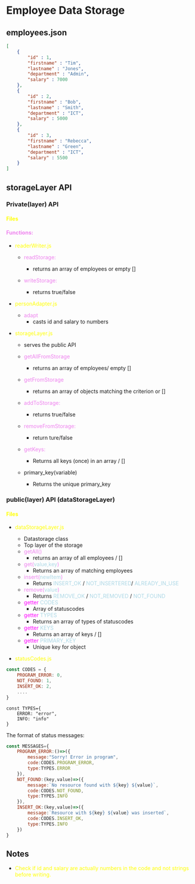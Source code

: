 # Employee Data Storage

## employees.json
```json
[
    {
        "id" : 1,
        "firstname" : "Tim",
        "lastname" : "Jones",
        "department" : "Admin",
        "salary" : 7000
    },
    {
        "id" : 2,
        "firstname" : "Bob",
        "lastname" : "Smith",
        "department" : "ICT",
        "salary" : 5000
    },
    {
        "id" : 3,
        "firstname" : "Rebecca",
        "lastname" : "Green",
        "department" : "ICT",
        "salary" : 5500
    }
]
```

## storageLayer API

### Private(layer) API 

#### <m>Files</m> 
#### <f>Functions:</f> 

- <m>readerWriter.js</m>
    - <f>readStorage:
        - returns an array of employees or empty []

    - <f>writeStorage:
        - returns true/false

- <m>personAdapter.js</m>
    - <f>adapt</f>
        - casts id and salary to numbers

- <m>storageLayer.js </m>
    - serves the public API
  
    - <f>getAllFromStorage
        - returns an array of employees/ empty []
  
    - <f>getFromStorage
        - returns an array of objects matching the criterion or []
  
    - <f>addToStorage:
        - returns true/false

    - <f>removeFromStorage:
        - return ture/false
    - <f>getKeys:
        - Returns all keys (once) in an array / []

    - primary_key(variable)
        - Returns the unique primary_key

### public(layer) API (dataStorageLayer)

#### <m> Files</m>

- <m>dataStorageLayer.js</m>
    - Datastorage class
    - Top layer of the storage
    - <f>getAll()</f>
        - returns an array of all employees / []
    - <f>get(<v>value,key</v>)</f>
        - Returns an array of matching employees
    - <f>insert(<v>newItem</v>)</f>
        - Returns <v>INSERT_OK</v> / <v>NOT_INSERTERED</v>/ <v>ALREADY_IN_USE</v>
    - <f>remove(<v>value</v>)</f>
        - Returns <v>REMOVE_OK</v> / <v>NOT_REMOVED</v> / <v>NOT_FOUND</v>
    - <g>getter</g> <v>CODES</v>
        - Array of statuscodes
    - <g>getter</g> <v>TYPES</v>
        - Returns an array of types of statuscodes
    - <g>getter</g> <v>KEYS</v>
        - Returns an array of keys / []
    - <g>getter</g> <v>PRIMARY_KEY</v>
        - Unique key for object

- <m>statusCodes.js</m>

```js
const CODES = {
    PROGRAM_ERROR: 0,
    NOT_FOUND: 1,
    INSERT_OK: 2,
    ....
}
```
```JS
const TYPES={
    ERROR: "error",
    INFO: "info"
}
```
The format of status messages:

```js
const MESSAGES={
    PROGRAM_ERROR:()=>({
        message:"Sorry! Error in program",
        code:CODES.PROGRAM_ERROR,
        type:TYPES.ERROR
    }),
    NOT_FOUND:(key,value)=>({
        message:`No resource found with ${key} ${value}`,
        code:CODES.NOT_FOUND,
        type:TYPES.INFO
    }),
    INSERT_OK:(key,value)=>({
        message:`Resource with ${key} ${value} was inserted`,
        code:CODES.INSERT_OK,
        type:TYPES.INFO
    })
}
```



## Notes
- <m>Check if id and salary are actually   numbers in the code and not strings  before writing.</m>


<style>
    g{
        color:magenta
    }
    m{
        color:yellow;
    }
    f{
        color: violet;
    }
    v{
        color: lightblue;
    }
</style>